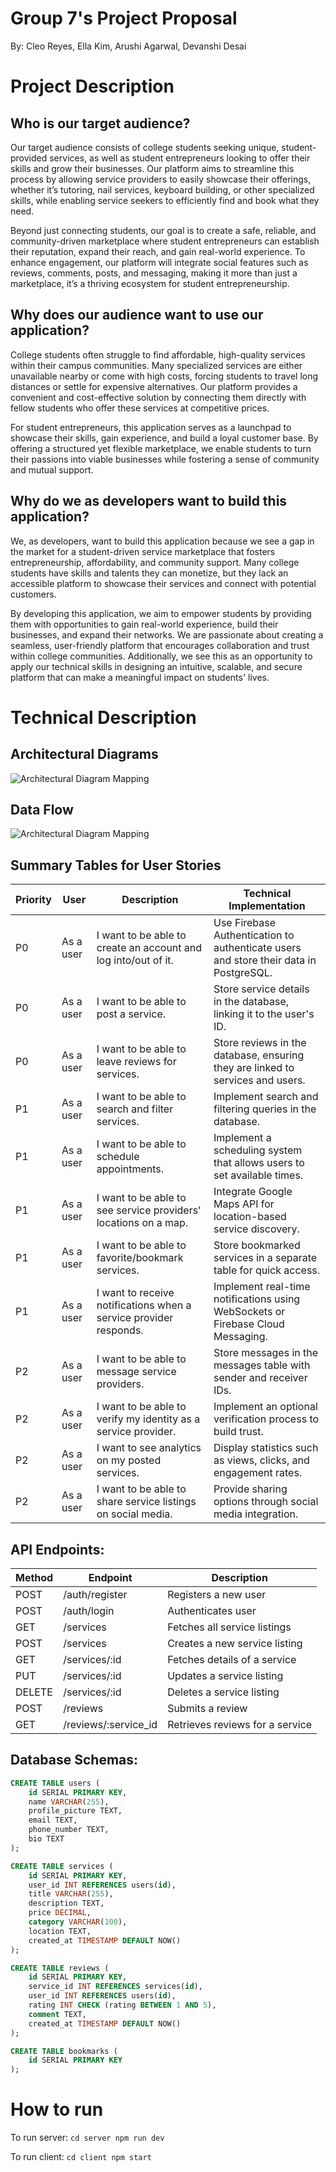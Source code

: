 # Group 7's Project Proposal

By: Cleo Reyes, Ella Kim, Arushi Agarwal, Devanshi Desai

# Project Description

## Who is our target audience?

Our target audience consists of college students seeking unique, student-provided services, as well as student entrepreneurs looking to offer their skills and grow their businesses. Our platform aims to streamline this process by allowing service providers to easily showcase their offerings, whether it’s tutoring, nail services, keyboard building, or other specialized skills, while enabling service seekers to efficiently find and book what they need.

Beyond just connecting students, our goal is to create a safe, reliable, and community-driven marketplace where student entrepreneurs can establish their reputation, expand their reach, and gain real-world experience. To enhance engagement, our platform will integrate social features such as reviews, comments, posts, and messaging, making it more than just a marketplace, it’s a thriving ecosystem for student entrepreneurship.

## Why does our audience want to use our application?

College students often struggle to find affordable, high-quality services within their campus communities. Many specialized services are either unavailable nearby or come with high costs, forcing students to travel long distances or settle for expensive alternatives. Our platform provides a convenient and cost-effective solution by connecting them directly with fellow students who offer these services at competitive prices.

For student entrepreneurs, this application serves as a launchpad to showcase their skills, gain experience, and build a loyal customer base. By offering a structured yet flexible marketplace, we enable students to turn their passions into viable businesses while fostering a sense of community and mutual support.

## Why do we as developers want to build this application?

We, as developers, want to build this application because we see a gap in the market for a student-driven service marketplace that fosters entrepreneurship, affordability, and community support. Many college students have skills and talents they can monetize, but they lack an accessible platform to showcase their services and connect with potential customers.

By developing this application, we aim to empower students by providing them with opportunities to gain real-world experience, build their businesses, and expand their networks. We are passionate about creating a seamless, user-friendly platform that encourages collaboration and trust within college communities. Additionally, we see this as an opportunity to apply our technical skills in designing an intuitive, scalable, and secure platform that can make a meaningful impact on students' lives.

# Technical Description

## Architectural Diagrams

![Architectural Diagram Mapping](./diagram_references/Architectural-Diagram.jpg)

## Data Flow

![Architectural Diagram Mapping](./diagram_references/Data-Flow.png)

## Summary Tables for User Stories

| Priority | User      | Description                                                       | Technical Implementation                                                              |
| -------- | --------- | ----------------------------------------------------------------- | ------------------------------------------------------------------------------------- |
| P0       | As a user | I want to be able to create an account and log into/out of it.    | Use Firebase Authentication to authenticate users and store their data in PostgreSQL. |
| P0       | As a user | I want to be able to post a service.                              | Store service details in the database, linking it to the user's ID.                   |
| P0       | As a user | I want to be able to leave reviews for services.                  | Store reviews in the database, ensuring they are linked to services and users.        |
| P1       | As a user | I want to be able to search and filter services.                  | Implement search and filtering queries in the database.                               |
| P1       | As a user | I want to be able to schedule appointments.                       | Implement a scheduling system that allows users to set available times.               |
| P1       | As a user | I want to be able to see service providers' locations on a map.   | Integrate Google Maps API for location-based service discovery.                       |
| P1       | As a user | I want to be able to favorite/bookmark services.                  | Store bookmarked services in a separate table for quick access.                       |
| P1       | As a user | I want to receive notifications when a service provider responds. | Implement real-time notifications using WebSockets or Firebase Cloud Messaging.       |
| P2       | As a user | I want to be able to message service providers.                   | Store messages in the messages table with sender and receiver IDs.                    |
| P2       | As a user | I want to be able to verify my identity as a service provider.    | Implement an optional verification process to build trust.                            |
| P2       | As a user | I want to see analytics on my posted services.                    | Display statistics such as views, clicks, and engagement rates.                       |
| P2       | As a user | I want to be able to share service listings on social media.      | Provide sharing options through social media integration.                             |

## API Endpoints:

| Method | Endpoint             | Description                     |
| ------ | -------------------- | ------------------------------- |
| POST   | /auth/register       | Registers a new user            |
| POST   | /auth/login          | Authenticates user              |
| GET    | /services            | Fetches all service listings    |
| POST   | /services            | Creates a new service listing   |
| GET    | /services/:id        | Fetches details of a service    |
| PUT    | /services/:id        | Updates a service listing       |
| DELETE | /services/:id        | Deletes a service listing       |
| POST   | /reviews             | Submits a review                |
| GET    | /reviews/:service_id | Retrieves reviews for a service |

## Database Schemas:

```sql
CREATE TABLE users (
    id SERIAL PRIMARY KEY,
    name VARCHAR(255),
    profile_picture TEXT,
    email TEXT,
    phone_number TEXT,
    bio TEXT
);

CREATE TABLE services (
    id SERIAL PRIMARY KEY,
    user_id INT REFERENCES users(id),
    title VARCHAR(255),
    description TEXT,
    price DECIMAL,
    category VARCHAR(100),
    location TEXT,
    created_at TIMESTAMP DEFAULT NOW()
);

CREATE TABLE reviews (
    id SERIAL PRIMARY KEY,
    service_id INT REFERENCES services(id),
    user_id INT REFERENCES users(id),
    rating INT CHECK (rating BETWEEN 1 AND 5),
    comment TEXT,
    created_at TIMESTAMP DEFAULT NOW()
);

CREATE TABLE bookmarks (
    id SERIAL PRIMARY KEY
);
```

# How to run

To run server:
`cd server
npm run dev`

To run client:
`cd client
npm start`

